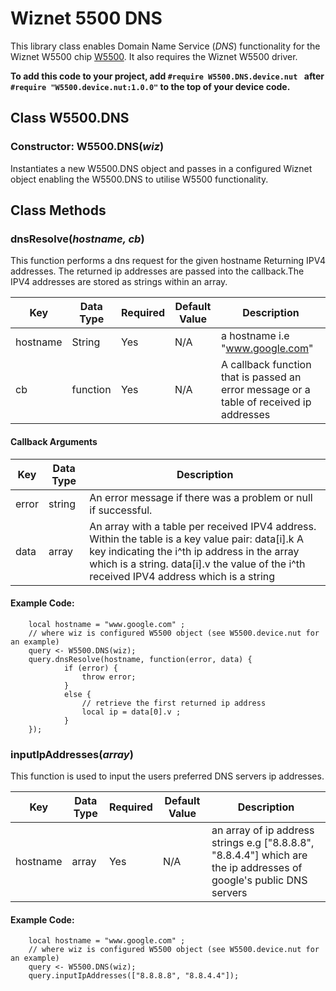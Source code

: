 # Wiznet 5500 DNS

This library class enables Domain Name Service (*DNS*) functionality for the Wiznet W5500 chip [W5500](http://wizwiki.net/wiki/lib/exe/fetch.php?media=products:w5500:w5500_ds_v106e_141230.pdf). It also requires the Wiznet W5500 driver.  

**To add this code to your project, add `#require W5500.DNS.device.nut ` after `#require "W5500.device.nut:1.0.0"` to the top of your device code.**

## Class W5500.DNS

### Constructor: W5500.DNS(*wiz*)
Instantiates a new W5500.DNS object and passes in a configured Wiznet object
enabling the W5500.DNS to utilise W5500 functionality.

## Class Methods

### dnsResolve(*hostname, cb*)
This function performs a dns request for the given hostname Returning IPV4 addresses. The returned ip addresses are passed into the callback.The IPV4 addresses are stored as strings within an array.  

| Key | Data Type |Required | Default Value |Description |
|----|------------|---------|--------------|------------|
|hostname|String|Yes|N/A|a hostname i.e "www.google.com"|
|cb|function|Yes|N/A| A callback function that is passed an error message or a table of received ip addresses|


#### Callback Arguments
|Key |Data Type|Description|
|-----|----|----|
|error|string|An error message if there was a problem or null if successful.|
|data|array|An array with a table per received IPV4 address. Within the table is a key value pair: data[i].k A key indicating the i^th ip address in the array which is a string. data[i].v the value of the i^th received IPV4 address which is a string |

#### Example Code:
```squirrel
    local hostname = "www.google.com" ;
    // where wiz is configured W5500 object (see W5500.device.nut for an example)
    query <- W5500.DNS(wiz);
    query.dnsResolve(hostname, function(error, data) {
            if (error) {
                throw error;
            }
            else {
                // retrieve the first returned ip address
                local ip = data[0].v ;
            }
    });
```
### inputIpAddresses(*array*)
This function is used to input the users preferred DNS servers ip addresses.

| Key | Data Type |Required | Default Value |Description |
|----|------------|---------|--------------|------------|
|hostname|array|Yes|N/A|an array of ip address strings e.g ["8.8.8.8", "8.8.4.4"] which are the ip addresses of google's public DNS servers |

#### Example Code:
```squirrel
    local hostname = "www.google.com" ;
    // where wiz is configured W5500 object (see W5500.device.nut for an example)
    query <- W5500.DNS(wiz);
    query.inputIpAddresses(["8.8.8.8", "8.8.4.4"]);

```
